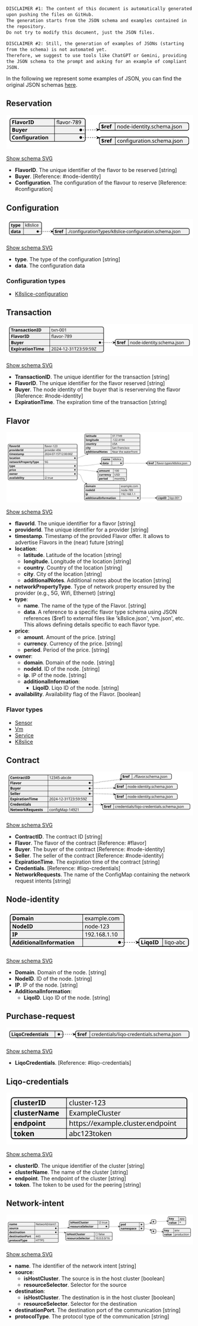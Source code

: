 
```
DISCLAIMER #1: The content of this document is automatically generated upon pushing the files on GitHub. 
The generation starts from the JSON schema and examples contained in the repository. 
Do not try to modify this document, just the JSON files.
```
```
DISCLAIMER #2: Still, the generation of examples of JSONs (starting from the schema) is not automated yet. 
Therefore, we suggest to use tools like ChatGPT or Gemini, providing the JSON schema to the prompt and asking for an example of compliant JSON.
```
In the following we represent some examples of JSON, you can find the original JSON schemas [here](models/schemas).

## Reservation

![Example SVG](svg/models/examples/reservation.svg)

[Show schema SVG](svg/models/schemas/reservation.svg)

  - **FlavorID**. The unique identifier of the flavor to be reserved [string]
  - **Buyer**.  [Reference: #node-identity]
  - **Configuration**. The configuration of the flavour to reserve [Reference: #configuration]

## Configuration

![Example SVG](svg/models/examples/configuration.svg)

[Show schema SVG](svg/models/schemas/configuration.svg)

  - **type**. The type of the configuration [string]
  - **data**. The configuration data
### Configuration types
- [K8slice-configuration](docs/configuration-types/k8slice-configuration.md)

## Transaction

![Example SVG](svg/models/examples/transaction.svg)

[Show schema SVG](svg/models/schemas/transaction.svg)

  - **TransactionID**. The unique identifier for the transaction [string]
  - **FlavorID**. The unique identifier for the flavor reserved [string]
  - **Buyer**. The node identity of the buyer that is reserverving the flavor [Reference: #node-identity]
  - **ExpirationTime**. The expiration time of the transaction [string]

## Flavor

![Example SVG](svg/models/examples/flavor.svg)

[Show schema SVG](svg/models/schemas/flavor.svg)

  - **flavorId**. The unique identifier for a flavor [string]
  - **providerId**. The unique identifier for a provider [string]
  - **timestamp**. Timestamp of the provided Flavor offer. It allows to advertise Flavors in the (near) future [string]
  - **location**:
    - **latitude**. Latitude of the location [string]
    - **longitude**. Longitude of the location [string]
    - **country**. Country of the location [string]
    - **city**. City of the location [string]
    - **additionalNotes**. Additional notes about the location [string]
  - **networkPropertyType**. Type of network property ensured by the provider (e.g., 5G, Wifi, Ethernet) [string]
  - **type**:
    - **name**. The name of the type of the Flavor. [string]
    - **data**. A reference to a specific flavor type schema using JSON references ($ref) to external files like 'k8slice.json', 'vm.json', etc. This allows defining details specific to each flavor type.
  - **price**:
    - **amount**. Amount of the price. [string]
    - **currency**. Currency of the price. [string]
    - **period**. Period of the price. [string]
  - **owner**:
    - **domain**. Domain of the node. [string]
    - **nodeId**. ID of the node. [string]
    - **ip**. IP of the node. [string]
    - **additionalInformation**:
      - **LiqoID**. Liqo ID of the node. [string]
  - **availability**. Availability flag of the Flavor. [boolean]
### Flavor types
- [Sensor](docs/flavor-types/sensor.md)
- [Vm](docs/flavor-types/vm.md)
- [Service](docs/flavor-types/service.md)
- [K8slice](docs/flavor-types/k8slice.md)

## Contract

![Example SVG](svg/models/examples/contract.svg)

[Show schema SVG](svg/models/schemas/contract.svg)

  - **ContractID**. The contract ID [string]
  - **Flavor**. The flavor of the contract [Reference: #flavor]
  - **Buyer**. The buyer of the contract [Reference: #node-identity]
  - **Seller**. The seller of the contract [Reference: #node-identity]
  - **ExpirationTime**. The expiration time of the contract [string]
  - **Credentials**.  [Reference: #liqo-credentials]
  - **NetworkRequests**. The name of the ConfigMap containing the network request intents [string]

## Node-identity

![Example SVG](svg/models/examples/node-identity.svg)

[Show schema SVG](svg/models/schemas/node-identity.svg)

  - **Domain**. Domain of the node. [string]
  - **NodeID**. ID of the node. [string]
  - **IP**. IP of the node. [string]
  - **AdditionalInformation**:
    - **LiqoID**. Liqo ID of the node. [string]

## Purchase-request

![Example SVG](svg/models/examples/purchase-request.svg)

[Show schema SVG](svg/models/schemas/purchase-request.svg)

  - **LiqoCredentials**.  [Reference: #liqo-credentials]

## Liqo-credentials

![Example SVG](svg/models/examples/credentials/liqo-credentials.svg)

[Show schema SVG](svg/models/schemas/credentials/liqo-credentials.svg)

  - **clusterID**. The unique identifier of the cluster [string]
  - **clusterName**. The name of the cluster [string]
  - **endpoint**. The endpoint of the cluster [string]
  - **token**. The token to be used for the peering [string]

## Network-intent

![Example SVG](svg/models/examples/intents/network-intent.svg)

[Show schema SVG](svg/models/schemas/intents/network-intent.svg)

  - **name**. The identifier of the network intent [string]
  - **source**:
    - **isHostCluster**. The source is in the host cluster [boolean]
    - **resourceSelector**. Selector for the source
  - **destination**:
    - **isHostCluster**. The destination is in the host cluster [boolean]
    - **resourceSelector**. Selector for the destination
  - **destinationPort**. The destination port of the communication [string]
  - **protocolType**. The protocol type of the communication [string]